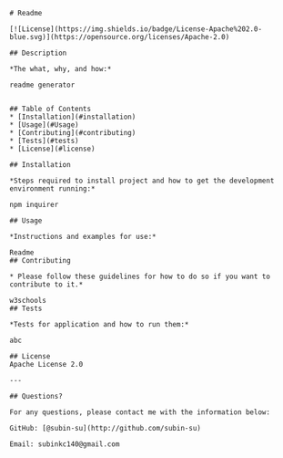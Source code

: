 
    # Readme
  
    [![License](https://img.shields.io/badge/License-Apache%202.0-blue.svg)](https://opensource.org/licenses/Apache-2.0)
    
    ## Description 
  
    *The what, why, and how:* 
    
    readme generator
      
      
    ## Table of Contents
    * [Installation](#installation)
    * [Usage](#Usage)
    * [Contributing](#contributing)
    * [Tests](#tests)
    * [License](#license)
    
    ## Installation
  
    *Steps required to install project and how to get the development environment running:*
  
    npm inquirer
      
    ## Usage 
    
    *Instructions and examples for use:*
    
    Readme  
    ## Contributing
    
    * Please follow these guidelines for how to do so if you want to contribute to it.*
    
    w3schools   
    ## Tests
    
    *Tests for application and how to run them:*
    
    abc
      
    ## License
    Apache License 2.0
      
    ---
    
    ## Questions?
    
    For any questions, please contact me with the information below:
   
    GitHub: [@subin-su](http://github.com/subin-su)
  
    Email: subinkc140@gmail.com
    